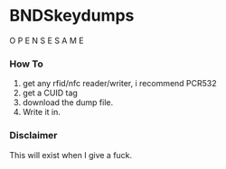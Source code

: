 # BNDSkeydumps
O P E N S E S A M E

### How To
1. get any rfid/nfc reader/writer, i recommend PCR532
2. get a CUID tag
3. download the dump file.
4. Write it in.

### Disclaimer
This will exist when I give a fuck.
